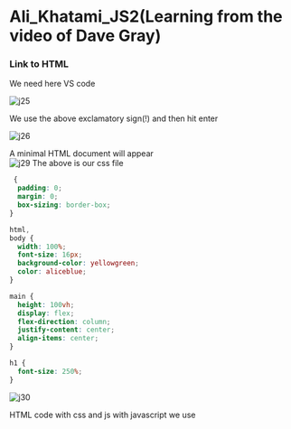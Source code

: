# Ali_Khatami_JS2(Learning from the video of Dave Gray)

###  Link to HTML

We need here VS code 

![j25](https://github.com/C191068/Ali_Khatami_Js2/assets/89090776/cf428820-e7e4-4764-828a-803895026de5)

We use the above exclamatory sign(!) and then hit enter <br>

![j26](https://github.com/C191068/Ali_Khatami_Js2/assets/89090776/54586549-7fcc-490b-aa17-a8825d9ba2c8)

A minimal HTML document will appear <br>
![j29](https://github.com/C191068/Ali_Khatami_Js2/assets/89090776/6c73c2eb-6552-4dde-b3bc-118cae2a9086)
The above is our css file <br>

```css
 {
  padding: 0;
  margin: 0;
  box-sizing: border-box;
}

html,
body {
  width: 100%;
  font-size: 16px;
  background-color: yellowgreen;
  color: aliceblue;
}

main {
  height: 100vh;
  display: flex;
  flex-direction: column;
  justify-content: center;
  align-items: center;
}

h1 {
  font-size: 250%;
}

```



![j30](https://github.com/C191068/Ali_Khatami_Js2/assets/89090776/da836afc-6d5f-4d5d-919a-5455d82ecd7c)

HTML code with css and js 
with javascript we use <script> element, script element will have source attribute <br>

script element have a closing script tag <br>


```html

<!DOCTYPE html>
<html lang="en">
  <head>
    <meta charset="UTF-8" />
    <meta name="viewport" content="width=device-width, initial-scale=1.0" />
    <title>Welcome to Khatami Show</title>
    <link rel="stylesheet" href="css/khatami.css" />
    <script>
      console.log("My name is Ali Khatami");
    </script>
  </head>
  <body>
    <main><h1>Welcome everyone to Khatami Show</h1></main>
  </body>
</html>

```

![j27](https://github.com/C191068/Ali_Khatami_Js2/assets/89090776/7cacd176-1143-4cb3-b445-b91cc0950c27)

At chrome press ```Ctrl + O``` then the above window for accessing to our local files will pop up <br>

![j28](https://github.com/C191068/Ali_Khatami_Js2/assets/89090776/677d7ece-1a70-4137-9626-93291b7b2c0d)


So at the left side we can see our webpage shown with black arrow  <br>
and on rigt side the message passed to the console shown with white arrow<br>



Now we will insert javascript into it's own file and link it with our html <br>

![j31](https://github.com/C191068/Ali_Khatami_Js2/assets/89090776/363c824d-826e-4890-8404-a7980e268375)

Here we created a new js folder with new js file in it <br>

![j32](https://github.com/C191068/Ali_Khatami_Js2/assets/89090776/108af14a-914a-46ae-9eaf-866f3b5e4b21)

we have the above code in the js file <br>

![j33](https://github.com/C191068/Ali_Khatami_Js2/assets/89090776/9eab69c9-3635-461c-9c60-1201618c5850)
We have the link js with html in the above way <br>

![j34](https://github.com/C191068/Ali_Khatami_Js2/assets/89090776/76638224-f755-46bb-9395-45658576c6c3)

We can see at console the message prints again <br>










